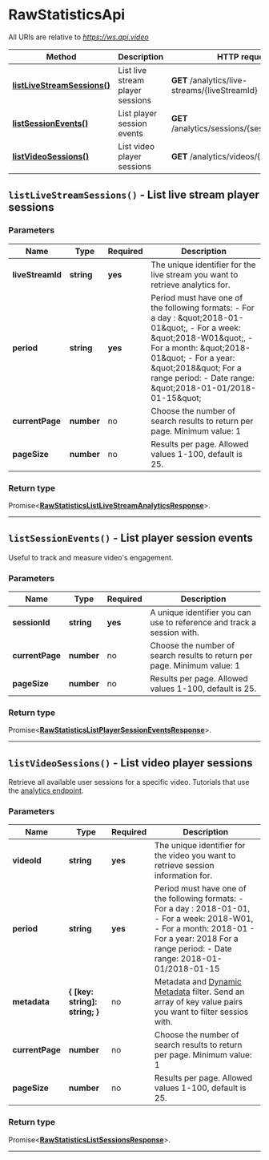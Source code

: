 # RawStatisticsApi

All URIs are relative to *https://ws.api.video*

| Method | Description | HTTP request |
| ------------- | ------------- | ------------- |
| [**listLiveStreamSessions()**](RawStatisticsApi.md#listLiveStreamSessions) | List live stream player sessions | **GET** /analytics/live-streams/{liveStreamId} |
| [**listSessionEvents()**](RawStatisticsApi.md#listSessionEvents) | List player session events | **GET** /analytics/sessions/{sessionId}/events |
| [**listVideoSessions()**](RawStatisticsApi.md#listVideoSessions) | List video player sessions | **GET** /analytics/videos/{videoId} |


<a name="listLiveStreamSessions"></a>
## **`listLiveStreamSessions()` - List live stream player sessions**


### Parameters

| Name | Type | Required | Description |
| ------------- | ------------- | ------------- | ------------- |
 | **liveStreamId** | **string**| **yes**| The unique identifier for the live stream you want to retrieve analytics for. |
 | **period** | **string**| **yes**| Period must have one of the following formats:  - For a day : \&quot;2018-01-01\&quot;, - For a week: \&quot;2018-W01\&quot;,  - For a month: \&quot;2018-01\&quot; - For a year: \&quot;2018\&quot; For a range period:  -  Date range: \&quot;2018-01-01/2018-01-15\&quot;  |
 | **currentPage** | **number**| no| Choose the number of search results to return per page. Minimum value: 1 |
 | **pageSize** | **number**| no| Results per page. Allowed values 1-100, default is 25. |


### Return type

Promise<[**RawStatisticsListLiveStreamAnalyticsResponse**](../model/RawStatisticsListLiveStreamAnalyticsResponse.md)>.




---

<a name="listSessionEvents"></a>
## **`listSessionEvents()` - List player session events**


Useful to track and measure video's engagement.

### Parameters

| Name | Type | Required | Description |
| ------------- | ------------- | ------------- | ------------- |
 | **sessionId** | **string**| **yes**| A unique identifier you can use to reference and track a session with. |
 | **currentPage** | **number**| no| Choose the number of search results to return per page. Minimum value: 1 |
 | **pageSize** | **number**| no| Results per page. Allowed values 1-100, default is 25. |


### Return type

Promise<[**RawStatisticsListPlayerSessionEventsResponse**](../model/RawStatisticsListPlayerSessionEventsResponse.md)>.




---

<a name="listVideoSessions"></a>
## **`listVideoSessions()` - List video player sessions**


Retrieve all available user sessions for a specific video. Tutorials that use the [analytics endpoint](https://api.video/blog/endpoints/analytics).

### Parameters

| Name | Type | Required | Description |
| ------------- | ------------- | ------------- | ------------- |
 | **videoId** | **string**| **yes**| The unique identifier for the video you want to retrieve session information for. |
 | **period** | **string**| **yes**| Period must have one of the following formats:  - For a day : 2018-01-01, - For a week: 2018-W01,  - For a month: 2018-01 - For a year: 2018 For a range period:  -  Date range: 2018-01-01/2018-01-15  |
 | **metadata** | **{ [key: string]: string; }**| no| Metadata and [Dynamic Metadata](https://api.video/blog/endpoints/dynamic-metadata) filter. Send an array of key value pairs you want to filter sessios with. |
 | **currentPage** | **number**| no| Choose the number of search results to return per page. Minimum value: 1 |
 | **pageSize** | **number**| no| Results per page. Allowed values 1-100, default is 25. |


### Return type

Promise<[**RawStatisticsListSessionsResponse**](../model/RawStatisticsListSessionsResponse.md)>.




---

